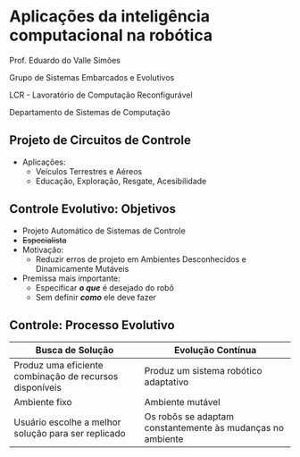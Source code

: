 # Aplicações da inteligência computacional na robótica

Prof. Eduardo do Valle Simões

Grupo de Sistemas Embarcados e Evolutivos

LCR - Lavoratório de Computação Reconfigurável

Departamento de Sistemas de Computação

## Projeto de Circuitos de Controle

* Aplicações:
  * Veículos Terrestres e Aéreos
  * Educação, Exploração, Resgate, Acesibilidade

## Controle Evolutivo: Objetivos

* Projeto Automático de Sistemas de Controle
* <del>Especialista</del>
* Motivação:
  * Reduzir erros de projeto em Ambientes Desconhecidos e Dinamicamente Mutáveis
* Premissa mais importante:
  * Especificar ***o que*** é desejado do robô
  * Sem definir ***como*** ele deve fazer

## Controle: Processo Evolutivo

Busca de Solução | Evolução Contínua
-----------------|------------------
Produz uma eficiente combinação de recursos disponíveis | Produz um sistema robótico adaptativo
Ambiente fixo | Ambiente mutável
Usuário escolhe a melhor solução para ser replicado | Os robôs se adaptam constantemente às mudanças no ambiente